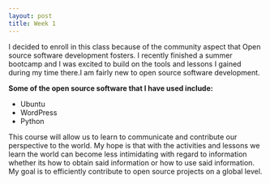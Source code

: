 ```yaml
---
layout: post
title: Week 1
---
```



I decided to enroll in this class because of the community aspect that Open source software development fosters. I recently finished a summer bootcamp and I was excited to build on the tools and lessons I gained during my time there.I am fairly  new to open source software development. 

**Some of the open source software that I have used include:**

* Ubuntu
* WordPress
* Python

 This course will allow us to learn to communicate and contribute our perspective to the world. My hope is that with the activities and lessons we learn the world can become less intimidating with regard to information whether its how to obtain said information or how to use said information. My goal is to efficiently contribute to open source projects on a global level.
